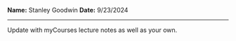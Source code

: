 **Name:** Stanley Goodwin
**Date:** 9/23/2024

---

Update with myCourses lecture notes as well as your own.
